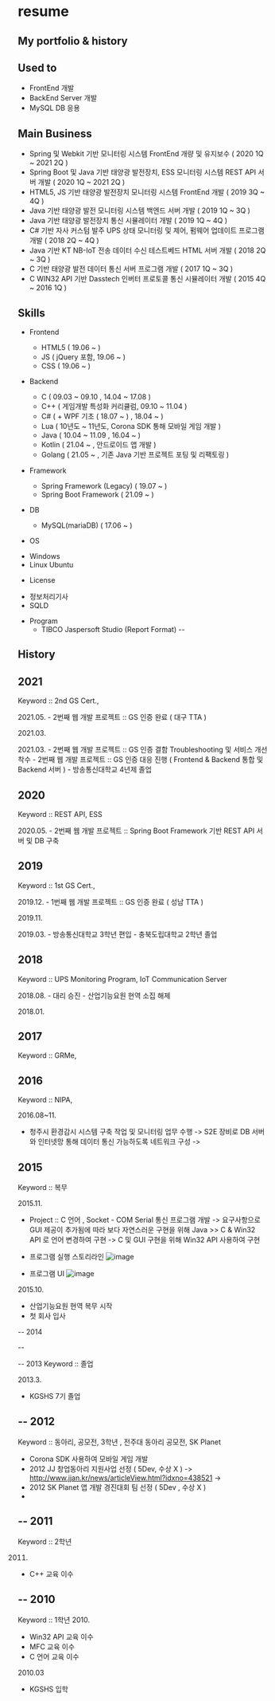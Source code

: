 # resume
My portfolio &amp; history
----

 Used to
--
 * FrontEnd 개발 
 * BackEnd Server 개발
 * MySQL DB 응용

 Main Business
--
 * Spring 및 Webkit 기반 모니터링 시스템 FrontEnd 개량 및 유지보수 ( 2020 1Q ~ 2021 2Q )
 * Spring Boot 및 Java 기반 태양광 발전장치, ESS 모니터링 시스템 REST API 서버 개발 ( 2020 1Q ~ 2021 2Q )
 * HTML5, JS 기반 태양광 발전장치 모니터링 시스템 FrontEnd 개발 ( 2019 3Q ~ 4Q )
 * Java 기반 태양광 발전 모니터링 시스템 백엔드 서버 개발 ( 2019 1Q ~ 3Q )
 * Java 기반 태양광 발전장치 통신 시뮬레이터 개발 ( 2019 1Q ~ 4Q )
 * C# 기반 자사 커스텀 발주 UPS 상태 모니터링 및 제어, 펌웨어 업데이트 프로그램 개발 ( 2018 2Q ~ 4Q )
 * Java 기반 KT NB-IoT 전송 데이터 수신 테스트베드 HTML 서버 개발 ( 2018 2Q ~ 3Q )
 * C 기반 태양광 발전 데이터 통신 서버 프로그램 개발 ( 2017 1Q ~ 3Q )
 * C WIN32 API 기반 Dasstech 인버터 프로토콜 통신 시뮬레이터 개발 ( 2015 4Q ~ 2016 1Q )

 Skills
--
 * Frontend
   - HTML5 ( 19.06 ~ )
   - JS ( jQuery 포함,  19.06 ~ )
   - CSS ( 19.06 ~ )
 
 * Backend
   - C ( 09.03 ~ 09.10 , 14.04 ~ 17.08 )
   - C++ ( 게임개발 특성화 커리큘럼, 09.10 ~ 11.04 )
   - C# ( + WPF 기초 ( 18.07 ~ ) , 18.04 ~ )
   - Lua ( 10년도 ~ 11년도, Corona SDK 통해 모바일 게임 개발 )
   - Java ( 10.04 ~ 11.09 , 16.04 ~ )
   - Kotlin ( 21.04 ~ , 안드로이드 앱 개발 )
   - Golang ( 21.05 ~ , 기존 Java 기반 프로젝트 포팅 및 리팩토링 )
 
 * Framework
   - Spring Framework (Legacy) ( 19.07 ~ ) 
   - Spring Boot Framework ( 21.09 ~ )
 
 * DB
   - MySQL(mariaDB) ( 17.06 ~ )

 * OS
  - Windows
  - Linux Ubuntu

 * License
  - 정보처리기사
  - SQLD

 * Program
   - TIBCO Jaspersoft Studio (Report Format)
--

 History 
--
  2021 
--
   Keyword :: 2nd GS Cert.,

   2021.05. 
    - 2번째 웹 개발 프로젝트 :: GS 인증 완료 ( 대구 TTA )

   2021.03. 


   2021.03. 
    - 2번째 웹 개발 프로젝트 :: GS 인증 결함 Troubleshooting 및 서비스 개선 착수
    - 2번째 웹 개발 프로젝트 :: GS 인증 대응 진행 ( Frontend & Backend 통합 및 Backend 서버  )
    - 방송통신대학교 4년제 졸업

  2020
--
   Keyword :: REST API, ESS

   2020.05. 
    - 2번째 웹 개발 프로젝트 :: Spring Boot Framework 기반 REST API 서버 및 DB 구축

  2019  
--
   Keyword :: 1st GS Cert., 

   2019.12. 
    - 1번째 웹 개발 프로젝트 :: GS 인증 완료 ( 성남 TTA )

   2019.11.

   2019.03.
    - 방송통신대학교 3학년 편입
    - 충북도립대학교 2학년 졸업

  2018
--
   Keyword :: UPS Monitoring Program, IoT Communication Server

   2018.08.
    - 대리 승진
    - 산업기능요원 현역 소집 해제

   2018.01. 

 2017
--
 Keyword :: GRMe, 

 2016
--
 Keyword :: NIPA, 

 2016.08~11. 
  - 청주시 환경감시 시스템 구축 작업 및 모니터링 업무 수행
   -> S2E 장비로 DB 서버와 인터넷망 통해 데이터 통신 가능하도록 네트워크 구성
   -> 
 
 2015
--
 Keyword :: 복무 

 2015.11.
  - Project :: C 언어 , Socket - COM Serial 통신 프로그램 개발
   -> 요구사항으로 GUI 제공이 추가됨에 따라 보다 자연스러운 구현을 위해 Java >> C & Win32 API 로 언어 변경하여 구현
   -> C 및 GUI 구현을 위해 Win32 API 사용하여 구현
   
   * 프로그램 실행 스토리라인
   ![image](https://user-images.githubusercontent.com/43790820/122344013-4a58da80-cf81-11eb-94cb-c8cd5859d16b.png)
   
   * 프로그램 UI
   ![image](https://user-images.githubusercontent.com/43790820/122344291-99067480-cf81-11eb-8d78-01f608052a0f.png)

   
   
 2015.10. 
  - 산업기능요원 현역 복무 시작
  - 첫 회사 입사
  
--
 2014

--
 
--
 2013
 Keyword :: 졸업
 
 2013.3. 
  - KGSHS 7기 졸업

--
 2012
--
 Keyword :: 동아리, 공모전, 3학년 , 전주대 동아리 공모전, SK Planet
  - Corona SDK 사용하여 모바일 게임 개발
  - 2012 JJ 창업동아리 지원사업 선정 ( 5Dev, 수상 X ) 
   -> http://www.jjan.kr/news/articleView.html?idxno=438521
   -> 
  - 2012 SK Planet 앱 개발 경진대회 팀 선정 ( 5Dev , 수상 X )
  - 
--
 2011
--
 Keyword ::  2학년
 
 2011.

  - C++ 교육 이수 

--
 2010 
--
 Keyword ::  1학년
 2010.
  - Win32 API 교육 이수
  - MFC 교육 이수
  - C 언어 교육 이수
  
 2010.03
  - KGSHS 입학

